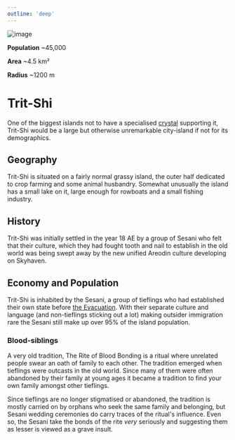 ```yaml
---
outline: 'deep'
---
```


<InfoBox>

![image](https://placehold.co/600x400?text=Trit-Shi)

**Population** ~45,000

**Area** ~4.5 km²

**Radius** ~1200 m

</InfoBox>

# Trit-Shi

One of the biggest islands not to have a specialised [crystal](/general/island_crystals) supporting it, Trit-Shi would be a large but otherwise unremarkable city-island if not for its demographics.

## Geography

Trit-Shi is situated on a fairly normal grassy island, the outer half dedicated to crop farming and some animal husbandry. Somewhat unusually the island has a small lake on it, large enough for rowboats and a small fishing industry.

## History

Trit-Shi was initially settled in the year 18 AE by a group of Sesani who felt that their culture, which they had fought tooth and nail to establish in the old world was being swept away by the new unified Areodin culture developing on Skyhaven.

## Economy and Population

Trit-Shi is inhabited by the Sesani, a group of tieflings who had established their own state before [the Evacuation](/history/evacuation). With their separate culture and language (and non-tieflings sticking out a lot) making outsider immigration rare the Sesani still make up over 95% of the island population.

### Blood-siblings

A very old tradition, The Rite of Blood Bonding is a ritual where unrelated people swear an oath of family to each other. The tradition emerged when tieflings were outcasts in the old world. Since many of them were often abandoned by their family at young ages it became a tradition to find your own family amongst other tieflings. 

Since tieflings are no longer stigmatised or abandoned, the tradition is mostly carried on by orphans who seek the same family and belonging, but Sesani wedding ceremonies do carry traces of the ritual's influence. Even so, the Sesani take the bonds of the rite *very* seriously and suggesting them as lesser is viewed as a grave insult.
